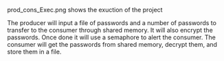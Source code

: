prod_cons_Exec.png shows the exuction of the project

The producer will input a file of passwords and a number of passwords to transfer to the consumer through shared memory. It will also encrypt the passwords. Once done it will use a semaphore to alert the consumer.
The consumer will get the passwords from shared memory, decrypt them, and store them in a file. 
